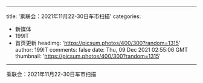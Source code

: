 
---
title: '乘联会：2021年11月22-30日车市扫描'
categories: 
 - 新媒体
 - 199IT
 - 首页更新
headimg: 'https://picsum.photos/400/300?random=1315'
author: 199IT
comments: false
date: Thu, 09 Dec 2021 02:55:06 GMT
thumbnail: 'https://picsum.photos/400/300?random=1315'
---

<div>   
乘联会：2021年11月22-30日车市扫描  
</div>
            
